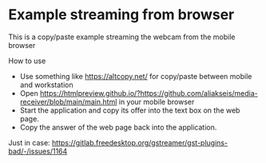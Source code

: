 # Example streaming from browser

This is a copy/paste example streaming the webcam from the mobile browser

How to use
* Use something like https://altcopy.net/ for copy/paste between mobile and workstation
* Open https://htmlpreview.github.io/?https://github.com/aliakseis/media-receiver/blob/main/main.html in your mobile browser
* Start the application and copy its offer into the text box on the web page.
* Copy the answer of the web page back into the application.

Just in case: https://gitlab.freedesktop.org/gstreamer/gst-plugins-bad/-/issues/1164
